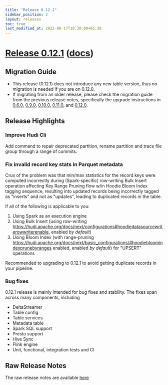 ```yaml
---
title: "Release 0.12.1"
sidebar_position: 2
layout: releases
toc: true
last_modified_at: 2022-08-17T10:30:00+05:30
---
```

# [Release 0.12.1](https://github.com/apache/hudi/releases/tag/release-0.12.1) ([docs](/docs/quick-start-guide))

## Migration Guide

* This release (0.12.1) does not introduce any new table version, thus no migration is needed if you are on 0.12.0.
* If migrating from an older release, please check the migration guide from the previous release notes, specifically
  the upgrade instructions in [0.6.0](/releases/older-releases#migration-guide-for-this-release),
  [0.9.0](/releases/release-0.9.0#migration-guide-for-this-release), [0.10.0](/releases/release-0.10.0#migration-guide),
  [0.11.0](/releases/release-0.11.0#migration-guide), and [0.12.0](/releases/release-0.12.0#migration-guide).


## Release Highlights

### Improve Hudi Cli

Add command to repair deprecated partition, rename partition and trace file group through a range of commits.

### Fix invalid record key stats in Parquet metadata

Crux of the problem was that min/max statistics for the record keys were computed incorrectly during (Spark-specific) row-writing
Bulk Insert operation affecting Key Range Pruning flow w/in Hoodie Bloom Index tagging sequence, resulting into updated records being incorrectly tagged
as "inserts" and not as "updates", leading to duplicated records in the table.

If all of the following is applicable to you:

1. Using Spark as an execution engine
2. Using Bulk Insert (using row-writing
   <https://hudi.apache.org/docs/next/configurations#hoodiedatasourcewriterowwriterenable>,
   enabled *by default*)
3. Using Bloom Index (with range-pruning
   <https://hudi.apache.org/docs/next/basic_configurations/#hoodiebloomindexprunebyranges>
   enabled, enabled *by default*) for "UPSERT" operations

Recommended to upgrading to 0.12.1 to avoid getting duplicate records in your pipeline.

### Bug fixes

0.12.1 release is mainly intended for bug fixes and stability. The fixes span across many components, including
* DeltaStreamer
* Table config
* Table services
* Metadata table
* Spark SQL support
* Presto support
* Hive Sync
* Flink engine
* Unit, functional, integration tests and CI

## Raw Release Notes

The raw release notes are available [here](https://issues.apache.org/jira/secure/ReleaseNote.jspa?projectId=12322822&version=12352182)